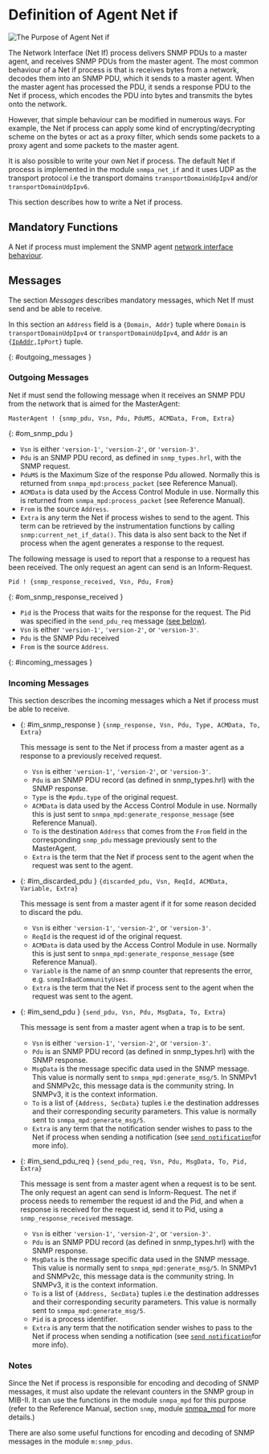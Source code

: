 <!--
%CopyrightBegin%

SPDX-License-Identifier: Apache-2.0

Copyright Ericsson AB 2023-2024. All Rights Reserved.

Licensed under the Apache License, Version 2.0 (the "License");
you may not use this file except in compliance with the License.
You may obtain a copy of the License at

    http://www.apache.org/licenses/LICENSE-2.0

Unless required by applicable law or agreed to in writing, software
distributed under the License is distributed on an "AS IS" BASIS,
WITHOUT WARRANTIES OR CONDITIONS OF ANY KIND, either express or implied.
See the License for the specific language governing permissions and
limitations under the License.

%CopyrightEnd%
-->
# Definition of Agent Net if

![The Purpose of Agent Net if](assets/snmp_agent_netif_1.gif "The Purpose of Agent Net if")

The Network Interface (Net If) process delivers SNMP PDUs to a master agent, and
receives SNMP PDUs from the master agent. The most common behaviour of a Net if
process is that is receives bytes from a network, decodes them into an SNMP PDU,
which it sends to a master agent. When the master agent has processed the PDU,
it sends a response PDU to the Net if process, which encodes the PDU into bytes
and transmits the bytes onto the network.

However, that simple behaviour can be modified in numerous ways. For example,
the Net if process can apply some kind of encrypting/decrypting scheme on the
bytes or act as a proxy filter, which sends some packets to a proxy agent and
some packets to the master agent.

It is also possible to write your own Net if process. The default Net if process
is implemented in the module `snmpa_net_if` and it uses UDP as the transport
protocol i.e the transport domains `transportDomainUdpIpv4` and/or
`transportDomainUdpIpv6`.

This section describes how to write a Net if process.

## Mandatory Functions

A Net if process must implement the SNMP agent
[network interface behaviour](`m:snmpa_network_interface`).

## Messages

The section _Messages_ describes mandatory messages, which Net If must send and
be able to receive.

In this section an `Address` field is a `{Domain, Addr}` tuple where `Domain` is
`transportDomainUdpIpv4` or `transportDomainUdpIpv4`, and `Addr` is an
`{`[`IpAddr`](`t:inet:ip_address/0`)`,IpPort}` tuple.

[](){: #outgoing_messages }

### Outgoing Messages

Net if must send the following message when it receives an SNMP PDU from the
network that is aimed for the MasterAgent:

```text
MasterAgent ! {snmp_pdu, Vsn, Pdu, PduMS, ACMData, From, Extra}
```

{: #om_snmp_pdu }

- `Vsn` is either `'version-1'`, `'version-2'`, or `'version-3'`.
- `Pdu` is an SNMP PDU record, as defined in `snmp_types.hrl`, with the SNMP
  request.
- `PduMS` is the Maximum Size of the response Pdu allowed. Normally this is
  returned from `snmpa_mpd:process_packet` (see Reference Manual).
- `ACMData` is data used by the Access Control Module in use. Normally this is
  returned from `snmpa_mpd:process_packet` (see Reference Manual).
- `From` is the source `Address`.
- `Extra` is any term the Net if process wishes to send to the agent. This term
  can be retrieved by the instrumentation functions by calling
  `snmp:current_net_if_data()`. This data is also sent back to the Net if
  process when the agent generates a response to the request.

The following message is used to report that a response to a request has been
received. The only request an agent can send is an Inform-Request.

```text
Pid ! {snmp_response_received, Vsn, Pdu, From}
```

{: #om_snmp_response_received }

- `Pid` is the Process that waits for the response for the request. The Pid was
  specified in the `send_pdu_req` message
  [(see below)](snmp_agent_netif.md#im_send_pdu_req).
- `Vsn` is either `'version-1'`, `'version-2'`, or `'version-3'`.
- `Pdu` is the SNMP Pdu received
- `From` is the source `Address`.

[](){: #incoming_messages }

### Incoming Messages

This section describes the incoming messages which a Net if process must be able
to receive.

- [](){: #im_snmp_response }
  `{snmp_response, Vsn, Pdu, Type, ACMData, To, Extra}`

  This message is sent to the Net if process from a master agent as a response
  to a previously received request.

  - `Vsn` is either `'version-1'`, `'version-2'`, or `'version-3'`.
  - `Pdu` is an SNMP PDU record (as defined in snmp_types.hrl) with the SNMP
    response.
  - `Type` is the `#pdu.type` of the original request.
  - `ACMData` is data used by the Access Control Module in use. Normally this is
    just sent to `snmpa_mpd:generate_response_message` (see Reference Manual).
  - `To` is the destination `Address` that comes from the `From` field in the
    corresponding `snmp_pdu` message previously sent to the MasterAgent.
  - `Extra` is the term that the Net if process sent to the agent when the
    request was sent to the agent.

- [](){: #im_discarded_pdu }
  `{discarded_pdu, Vsn, ReqId, ACMData, Variable, Extra}`

  This message is sent from a master agent if it for some reason decided to
  discard the pdu.

  - `Vsn` is either `'version-1'`, `'version-2'`, or `'version-3'`.
  - `ReqId` is the request id of the original request.
  - `ACMData` is data used by the Access Control Module in use. Normally this is
    just sent to `snmpa_mpd:generate_response_message` (see Reference Manual).
  - `Variable` is the name of an snmp counter that represents the error, e.g.
    `snmpInBadCommunityUses`.
  - `Extra` is the term that the Net if process sent to the agent when the
    request was sent to the agent.

- [](){: #im_send_pdu } `{send_pdu, Vsn, Pdu, MsgData, To, Extra}`

  This message is sent from a master agent when a trap is to be sent.

  - `Vsn` is either `'version-1'`, `'version-2'`, or `'version-3'`.
  - `Pdu` is an SNMP PDU record (as defined in snmp_types.hrl) with the SNMP
    response.
  - `MsgData` is the message specific data used in the SNMP message. This value
    is normally sent to `snmpa_mpd:generate_msg/5`. In SNMPv1 and SNMPv2c,
    this message data is the community string. In SNMPv3, it is the context
    information.
  - `To` is a list of `{Address, SecData}` tuples i.e the destination addresses
    and their corresponding security parameters. This value is normally sent to
    `snmpa_mpd:generate_msg/5`.
  - `Extra` is any term that the notification sender wishes to pass to the Net
    if process when sending a notification (see
    [`send notification`](`snmpa:send_notification2/3`)for more info).

- [](){: #im_send_pdu_req } `{send_pdu_req, Vsn, Pdu, MsgData, To, Pid, Extra}`

  This message is sent from a master agent when a request is to be sent. The
  only request an agent can send is Inform-Request. The net if process needs to
  remember the request id and the Pid, and when a response is received for the
  request id, send it to Pid, using a `snmp_response_received` message.

  - `Vsn` is either `'version-1'`, `'version-2'`, or `'version-3'`.
  - `Pdu` is an SNMP PDU record (as defined in snmp_types.hrl) with the SNMP
    response.
  - `MsgData` is the message specific data used in the SNMP message. This value
    is normally sent to `snmpa_mpd:generate_msg/5`. In SNMPv1 and SNMPv2c,
    this message data is the community string. In SNMPv3, it is the context
    information.
  - `To` is a list of `{Address, SecData}` tuples i.e the destination addresses
    and their corresponding security parameters. This value is normally sent to
    `snmpa_mpd:generate_msg/5`.
  - `Pid` is a process identifier.
  - `Extra` is any term that the notification sender wishes to pass to the Net
    if process when sending a notification (see
    [`send notification`](`snmpa:send_notification2/3`)for more info).

### Notes

Since the Net if process is responsible for encoding and decoding of SNMP
messages, it must also update the relevant counters in the SNMP group in MIB-II.
It can use the functions in the module `snmpa_mpd` for this purpose (refer to
the Reference Manual, section `snmp`, module [snmpa_mpd](`m:snmp_pdus`) for more
details.)

There are also some useful functions for encoding and decoding of SNMP messages
in the module `m:snmp_pdus`.
